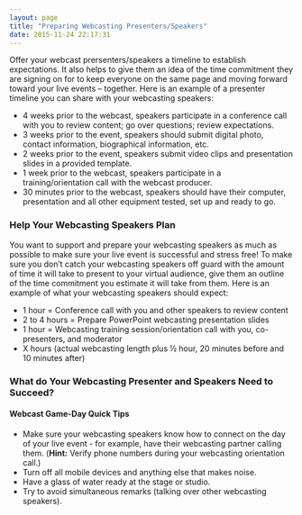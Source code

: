 ```yaml
---
layout: page
title: "Preparing Webcasting Presenters/Speakers"
date: 2015-11-24 22:17:31
---
```


<p>
    Offer your webcast prersenters/speakers a timeline to establish expectations. It also helps to give them an idea of the time commitment they are signing on for to keep everyone on the same page and moving forward toward your live events – together. Here is an example of a presenter timeline you can share with your webcasting speakers:
  </p>
  
  <ul>
    <li>
      4 weeks prior to the webcast, speakers participate in a conference call with you to review content; go over questions; review expectations.
    </li>
    <li>
      3 weeks prior to the event, speakers should submit digital photo, contact information, biographical information, etc.
    </li>
    <li>
      2 weeks prior to the event, speakers submit video clips and presentation slides in a provided template.
    </li>
    <li>
      1 week prior to the webcast, speakers participate in a training/orientation call with the webcast producer.
    </li>
    <li>
      30 minutes prior to the webcast, speakers should have their computer, presentation and all other equipment tested, set up and ready to go.
    </li>
  </ul>
  
  <h3>
    Help Your Webcasting Speakers Plan
  </h3>
  
  <p>
    You want to support and prepare your webcasting speakers as much as possible to make sure your live event is successful and stress free! To make sure you don’t catch your webcasting speakers off guard with the amount of time it will take to present to your virtual audience, give them an outline of the time commitment you estimate it will take from them. Here is an example of what your webcasting speakers should expect:
  </p>
  
  <ul>
    <li>
      1 hour = Conference call with you and other speakers to review content
    </li>
    <li>
      2 to 4 hours = Prepare PowerPoint webcasting presentation slides
    </li>
    <li>
      1 hour = Webcasting training session/orientation call with you, co-presenters, and moderator
    </li>
    <li>
      X hours (actual webcasting length plus ½ hour, 20 minutes before and 10 minutes after)
    </li>
  </ul>
  
  <h3>
    What do Your Webcasting Presenter and Speakers Need to Succeed?
  </h3>
  
  <h4>
    Webcast Game-Day Quick Tips
  </h4>
  
  <ul>
    <li>
      Make sure your webcasting speakers know how to connect on the day of your live event - for example, have their webcasting partner calling them. (<strong>Hint:</strong> Verify phone numbers during your webcasting orientation call.)
    </li>
    <li>
      Turn off all mobile devices and anything else that makes noise.
    </li>
    <li>
      Have a glass of water ready at the stage or studio. 
    </li>
    <li>
      Try to avoid simultaneous remarks (talking over other webcasting speakers). 
    </li>
  </ul>